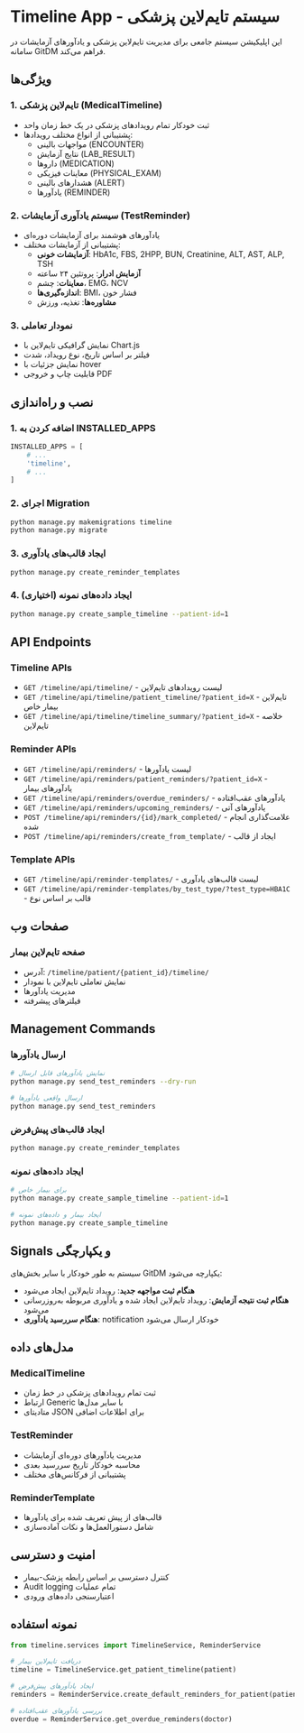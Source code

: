 # Timeline App - سیستم تایم‌لاین پزشکی

این اپلیکیشن سیستم جامعی برای مدیریت تایم‌لاین پزشکی و یادآورهای آزمایشات در سامانه GitDM فراهم می‌کند.

## ویژگی‌ها

### 1. تایم‌لاین پزشکی (MedicalTimeline)
- ثبت خودکار تمام رویدادهای پزشکی در یک خط زمان واحد
- پشتیبانی از انواع مختلف رویدادها:
  - مواجهات بالینی (ENCOUNTER)
  - نتایج آزمایش (LAB_RESULT)  
  - داروها (MEDICATION)
  - معاینات فیزیکی (PHYSICAL_EXAM)
  - هشدارهای بالینی (ALERT)
  - یادآورها (REMINDER)

### 2. سیستم یادآوری آزمایشات (TestReminder)
- یادآورهای هوشمند برای آزمایشات دوره‌ای
- پشتیبانی از آزمایشات مختلف:
  - **آزمایشات خونی**: HbA1c, FBS, 2HPP, BUN, Creatinine, ALT, AST, ALP, TSH
  - **آزمایش ادرار**: پروتئین ۲۴ ساعته
  - **معاینات**: چشم، EMG، NCV
  - **اندازه‌گیری‌ها**: BMI، فشار خون
  - **مشاوره‌ها**: تغذیه، ورزش

### 3. نمودار تعاملی
- نمایش گرافیکی تایم‌لاین با Chart.js
- فیلتر بر اساس تاریخ، نوع رویداد، شدت
- نمایش جزئیات با hover
- قابلیت چاپ و خروجی PDF

## نصب و راه‌اندازی

### 1. اضافه کردن به INSTALLED_APPS
```python
INSTALLED_APPS = [
    # ...
    'timeline',
    # ...
]
```

### 2. اجرای Migration
```bash
python manage.py makemigrations timeline
python manage.py migrate
```

### 3. ایجاد قالب‌های یادآوری
```bash
python manage.py create_reminder_templates
```

### 4. ایجاد داده‌های نمونه (اختیاری)
```bash
python manage.py create_sample_timeline --patient-id=1
```

## API Endpoints

### Timeline APIs
- `GET /timeline/api/timeline/` - لیست رویدادهای تایم‌لاین
- `GET /timeline/api/timeline/patient_timeline/?patient_id=X` - تایم‌لاین بیمار خاص
- `GET /timeline/api/timeline/timeline_summary/?patient_id=X` - خلاصه تایم‌لاین

### Reminder APIs  
- `GET /timeline/api/reminders/` - لیست یادآورها
- `GET /timeline/api/reminders/patient_reminders/?patient_id=X` - یادآورهای بیمار
- `GET /timeline/api/reminders/overdue_reminders/` - یادآورهای عقب‌افتاده
- `GET /timeline/api/reminders/upcoming_reminders/` - یادآورهای آتی
- `POST /timeline/api/reminders/{id}/mark_completed/` - علامت‌گذاری انجام شده
- `POST /timeline/api/reminders/create_from_template/` - ایجاد از قالب

### Template APIs
- `GET /timeline/api/reminder-templates/` - لیست قالب‌های یادآوری
- `GET /timeline/api/reminder-templates/by_test_type/?test_type=HBA1C` - قالب بر اساس نوع

## صفحات وب

### صفحه تایم‌لاین بیمار
- آدرس: `/timeline/patient/{patient_id}/timeline/`
- نمایش تعاملی تایم‌لاین با نمودار
- مدیریت یادآورها
- فیلترهای پیشرفته

## Management Commands

### ارسال یادآورها
```bash
# نمایش یادآورهای قابل ارسال
python manage.py send_test_reminders --dry-run

# ارسال واقعی یادآورها
python manage.py send_test_reminders
```

### ایجاد قالب‌های پیش‌فرض
```bash
python manage.py create_reminder_templates
```

### ایجاد داده‌های نمونه
```bash
# برای بیمار خاص
python manage.py create_sample_timeline --patient-id=1

# ایجاد بیمار و داده‌های نمونه
python manage.py create_sample_timeline
```

## Signals و یکپارچگی

سیستم به طور خودکار با سایر بخش‌های GitDM یکپارچه می‌شود:

- **هنگام ثبت مواجهه جدید**: رویداد تایم‌لاین ایجاد می‌شود
- **هنگام ثبت نتیجه آزمایش**: رویداد تایم‌لاین ایجاد شده و یادآوری مربوطه به‌روزرسانی می‌شود
- **هنگام سررسید یادآوری**: notification خودکار ارسال می‌شود

## مدل‌های داده

### MedicalTimeline
- ثبت تمام رویدادهای پزشکی در خط زمان
- ارتباط Generic با سایر مدل‌ها
- متادیتای JSON برای اطلاعات اضافی

### TestReminder  
- مدیریت یادآورهای دوره‌ای آزمایشات
- محاسبه خودکار تاریخ سررسید بعدی
- پشتیبانی از فرکانس‌های مختلف

### ReminderTemplate
- قالب‌های از پیش تعریف شده برای یادآورها
- شامل دستورالعمل‌ها و نکات آماده‌سازی

## امنیت و دسترسی

- کنترل دسترسی بر اساس رابطه پزشک-بیمار
- Audit logging تمام عملیات
- اعتبارسنجی داده‌های ورودی

## نمونه استفاده

```python
from timeline.services import TimelineService, ReminderService

# دریافت تایم‌لاین بیمار
timeline = TimelineService.get_patient_timeline(patient)

# ایجاد یادآورهای پیش‌فرض
reminders = ReminderService.create_default_reminders_for_patient(patient, doctor)

# بررسی یادآورهای عقب‌افتاده
overdue = ReminderService.get_overdue_reminders(doctor)
```